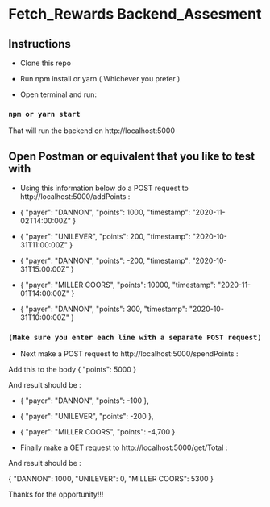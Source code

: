 # Fetch_Rewards Backend_Assesment

## Instructions

- Clone this repo

- Run npm install or yarn ( Whichever you prefer )

- Open terminal and run:

### `npm or yarn start`

That will run the backend on http://localhost:5000

## Open Postman or equivalent that you like to test with

- Using this information below do a POST request to http://localhost:5000/addPoints :

- { "payer": "DANNON", "points": 1000, "timestamp": "2020-11-02T14:00:00Z" }
- { "payer": "UNILEVER", "points": 200, "timestamp": "2020-10-31T11:00:00Z" }
- { "payer": "DANNON", "points": -200, "timestamp": "2020-10-31T15:00:00Z" }
- { "payer": "MILLER COORS", "points": 10000, "timestamp": "2020-11-01T14:00:00Z" }
- { "payer": "DANNON", "points": 300, "timestamp": "2020-10-31T10:00:00Z" }

### `(Make sure you enter each line with a separate POST request)`

- Next make a POST request to http://localhost:5000/spendPoints :

 Add this to the body { "points": 5000 }

 And result should be :


- { "payer": "DANNON", "points": -100 },
- { "payer": "UNILEVER", "points": -200 },
- { "payer": "MILLER COORS", "points": -4,700 }


- Finally make a GET request to http://localhost:5000/get/Total :

And result should be :

{
"DANNON": 1000,
"UNILEVER": 0,
"MILLER COORS": 5300
}



Thanks for the opportunity!!!
